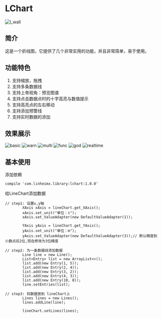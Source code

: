 # LChart
![l_wall](https://github.com/linheimx/LChart/blob/master/art/l_wall.png)

## 简介
这是一个折线图，它提供了几个非常实用的功能，并且非常简单，易于使用。

## 功能特色
1. 支持缩放，拖拽
2. 支持多条数据线
3. 支持上帝视角：预览图谱
4. 支持点击数据点时的十字高亮与数值提示
5. 支持高亮点的左右移动
6. 支持添加预警线
7. 支持实时数据的添加


## 效果展示
![basic](https://github.com/linheimx/LChart/blob/master/art/l_basic.png)  ![warn](https://github.com/linheimx/LChart/blob/master/art/l_warn.png)
![multi](https://github.com/linheimx/LChart/blob/master/art/l_multi.png)  ![func](https://github.com/linheimx/LChart/blob/master/art/l_func.png)
![god](https://github.com/linheimx/LChart/blob/master/art/l_god.png)  ![realtime](https://github.com/linheimx/LChart/blob/master/art/l_realtime.png)


## 基本使用
添加依赖
```
compile 'com.linheimx.library:lchart:1.0.0'
```
给LineChart添加数据

```
// step1: 设置x,y轴
        XAxis xAxis = lineChart.get_XAxis();
        xAxis.set_unit("单位：s");
        xAxis.set_ValueAdapter(new DefaultValueAdapter(1));

        YAxis yAxis = lineChart.get_YAxis();
        yAxis.set_unit("单位：m");
        yAxis.set_ValueAdapter(new DefaultValueAdapter(3));// 默认精度到小数点后2位,现在修改为3位精度

// step2: 为一条数据线添加数据
        Line line = new Line();
        List<Entry> list = new ArrayList<>();
        list.add(new Entry(1, 5));
        list.add(new Entry(2, 4));
        list.add(new Entry(3, 2));
        list.add(new Entry(4, 3));
        list.add(new Entry(10, 8));
        line.setEntries(list);

// step3: 将数据放到 lineChart上
        Lines lines = new Lines();
        lines.addLine(line);

        lineChart.setLines(lines);
```